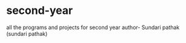 # second-year
all the programs and projects for second year
author- Sundari pathak (sundari pathak)
